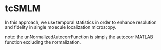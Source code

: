 # tcSMLM
In this approach, we use temporal statistics in order to enhance resolution and fidelity in single molecule localization microscopy.

note: the unNormalizedAutocorrFunction is simply the autocorr MATLAB function excluding the normalization.
